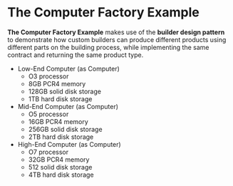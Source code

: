 # The Computer Factory Example

**The Computer Factory Example** makes use of the **builder design pattern** to demonstrate how custom builders can
produce different products using different parts on the building process, while implementing the same contract and
returning the same product type.

- Low-End Computer (as Computer)
  - O3 processor
  - 8GB PCR4 memory
  - 128GB solid disk storage
  - 1TB hard disk storage
- Mid-End Computer (as Computer)
  - O5 processor
  - 16GB PCR4 memory
  - 256GB solid disk storage
  - 2TB hard disk storage
- High-End Computer (as Computer)
  - O7 processor
  - 32GB PCR4 memory
  - 512 solid disk storage
  - 4TB hard disk storage
